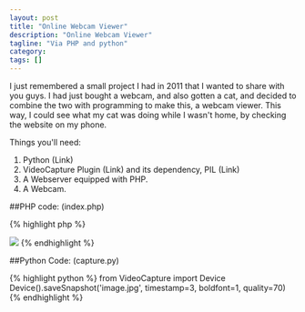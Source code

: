 ```yaml
---
layout: post
title: "Online Webcam Viewer"
description: "Online Webcam Viewer"
tagline: "Via PHP and python"
category: 
tags: []
---
```

I just remembered a small project I had in 2011 that I wanted to share with you guys. I had just bought a webcam, and also gotten a cat, and decided to combine the two with programming to make this, a webcam viewer. This way, I could see what my cat was doing while I wasn't home, by checking the website on my phone.

Things you'll need:

1. Python (Link)
2. VideoCapture Plugin (Link) and its dependency, PIL (Link)
2. A Webserver equipped with PHP.
4. A Webcam.

##PHP code: (index.php)

{% highlight php %}
<?php 
exec('python capture.py'); //if you get any errors, check your environment variables
date_default_timezone_set('America/Los_Angeles'); 
$fp = fopen("log.log", "a"); 
fwrite($fp, date("F j, Y, g:i a")."\r\n"); 
?>
<html><body><img src="image.jpg" /></body></html>
{% endhighlight %}

##Python Code: (capture.py)

{% highlight python %}
from VideoCapture import Device
Device().saveSnapshot('image.jpg', timestamp=3, boldfont=1, quality=70)
{% endhighlight %}